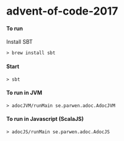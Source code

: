 # advent-of-code-2017

#### To run
Install SBT
```
> brew install sbt
```
#### Start
```
> sbt
```
#### To run in JVM
```
> adocJVM/runMain se.parwen.adoc.AdocJVM
```
#### To run in Javascript (ScalaJS)
```
> adocJS/runMain se.parwen.adoc.AdocJS
```
